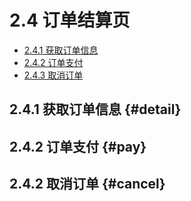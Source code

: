 # 2.4 订单结算页

- [2.4.1 获取订单信息](#detail) 
- [2.4.2 订单支付](#pay)
- [2.4.3 取消订单](#cancel)

## 2.4.1 获取订单信息 {#detail}

## 2.4.2 订单支付 {#pay}

## 2.4.2 取消订单 {#cancel}







